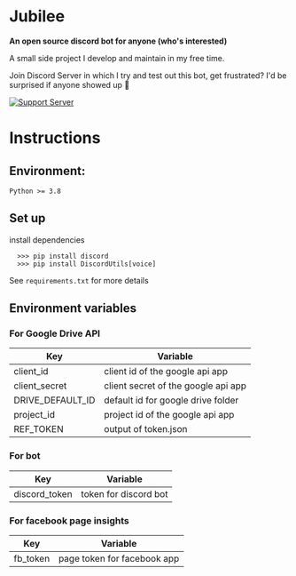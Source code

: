 # Jubilee
**An open source discord bot for anyone (who's interested)**

A small side project I develop and maintain in my free time.

Join Discord Server in which I try and test out this bot, get frustrated? I'd be surprised if anyone showed up 👀

[![Support Server](https://invidget.switchblade.xyz/Cru4EVGM)](https://discord.gg/Cru4EVGM)
# Instructions
## Environment:
`Python >= 3.8`

## Set up

install dependencies
```
  >>> pip install discord
  >>> pip install DiscordUtils[voice]
```
See `requirements.txt` for more details

## Environment variables
### For Google Drive API
Key  | Variable
------------- | -------------
client_id  | client id of the google api app
client_secret  | client secret of the google api app
DRIVE_DEFAULT_ID | default id for google drive folder
project_id | project id of the google api app
REF_TOKEN | output of token.json
### For bot
Key | Variable
------------- | -------------
discord_token | token for discord bot
### For facebook page insights
Key | Variable
------------- | -------------
fb_token | page token for facebook app
